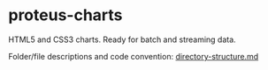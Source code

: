# proteus-charts
HTML5 and CSS3 charts. Ready for batch and streaming data.

Folder/file descriptions and code convention: [directory-structure.md](https://github.com/PROTEUS-H2020/proteus-graphs/blob/master/directory-structure.md) 
